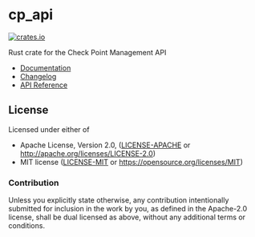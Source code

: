 # cp_api

[![crates.io](https://img.shields.io/crates/v/cp_api.svg)](https://crates.io/crates/cp_api)

Rust crate for the Check Point Management API

- [Documentation](https://docs.rs/cp_api)
- [Changelog](https://github.com/seiruss/cp_api/blob/master/CHANGELOG.md)
- [API Reference](https://sc1.checkpoint.com/documents/latest/APIs/index.html)

## License

Licensed under either of

- Apache License, Version 2.0, ([LICENSE-APACHE](LICENSE-APACHE) or http://apache.org/licenses/LICENSE-2.0)
- MIT license ([LICENSE-MIT](LICENSE-MIT) or https://opensource.org/licenses/MIT)

### Contribution

Unless you explicitly state otherwise, any contribution intentionally submitted
for inclusion in the work by you, as defined in the Apache-2.0 license, shall
be dual licensed as above, without any additional terms or conditions.
